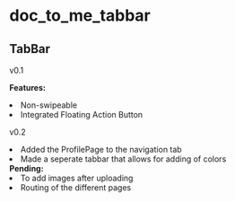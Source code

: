 # doc_to_me_tabbar

## TabBar

v0.1

<b>Features:</b>
<li>Non-swipeable</li>
<li>Integrated Floating Action Button</li>

v0.2 
<li> Added the ProfilePage to the navigation tab </li>
<li> Made a seperate tabbar that allows for adding of colors </li>
<b> Pending: </b>
<li> To add images after uploading </li>
<li> Routing of the different pages </li>
